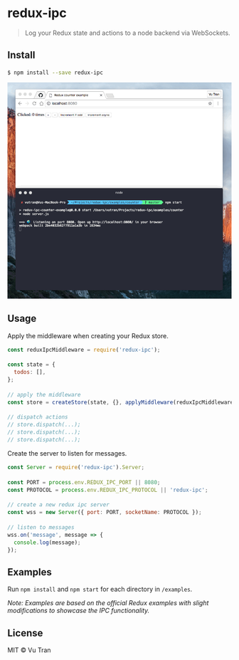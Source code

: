 # redux-ipc

> Log your Redux state and actions to a node backend via WebSockets.

## Install

```bash
$ npm install --save redux-ipc
```

![Demo](demo.gif)

## Usage

Apply the middleware when creating your Redux store.

```js
const reduxIpcMiddleware = require('redux-ipc');

const state = {
  todos: [],
};

// apply the middleware
const store = createStore(state, {}, applyMiddleware(reduxIpcMiddleware));

// dispatch actions
// store.dispatch(...);
// store.dispatch(...);
// store.dispatch(...);
```

Create the server to listen for messages.

```js
const Server = require('redux-ipc').Server;

const PORT = process.env.REDUX_IPC_PORT || 8080;
const PROTOCOL = process.env.REDUX_IPC_PROTOCOL || 'redux-ipc';

// create a new redux ipc server
const wss = new Server({ port: PORT, socketName: PROTOCOL });

// listen to messages
wss.on('message', message => {
  console.log(message);
});
```

## Examples

Run `npm install` and `npm start` for each directory in `/examples`.

*Note: Examples are based on the official Redux examples with slight modifications to showcase the IPC functionality.*

## License

MIT © Vu Tran
